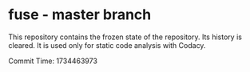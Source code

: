 # fuse - master branch

This repository contains the frozen state of the repository.
Its history is cleared. It is used only for static code
analysis with Codacy.

Commit Time: 1734463973